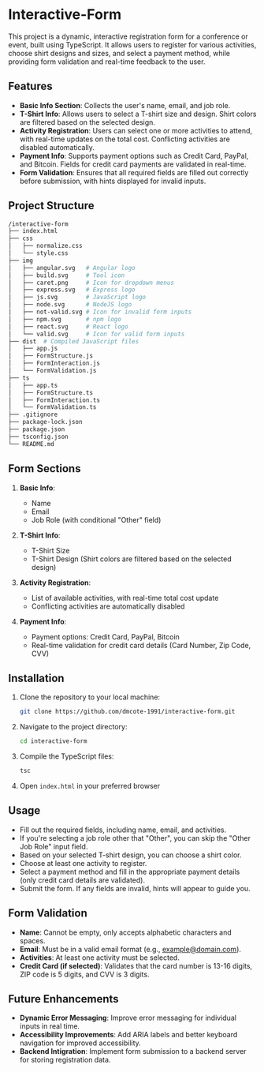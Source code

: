# Interactive-Form

This project is a dynamic, interactive registration form for a conference or event, built using TypeScript. It allows users to register for various activities, choose shirt designs and sizes, and select a payment method, while providing form validation and real-time feedback to the user.

## Features

- **Basic Info Section**: Collects the user's name, email, and job role.
- **T-Shirt Info**: Allows users to select a T-shirt size and design. Shirt colors are filtered based on the selected design.
- **Activity Registration**: Users can select one or more activities to attend, with real-time updates on the total cost. Conflicting activities are disabled automatically.
- **Payment Info**: Supports payment options such as Credit Card, PayPal, and Bitcoin. Fields for credit card payments are validated in real-time.
- **Form Validation**: Ensures that all required fields are filled out correctly before submission, with hints displayed for invalid inputs.

## Project Structure

```bash
/interactive-form
├── index.html
├── css
│   ├── normalize.css
│   └── style.css
├── img
│   ├── angular.svg   # Angular logo
│   ├── build.svg     # Tool icon
│   ├── caret.png     # Icon for dropdown menus
│   ├── express.svg   # Express logo
│   ├── js.svg        # JavaScript logo
│   ├── node.svg      # NodeJS logo
│   ├── not-valid.svg # Icon for invalid form inputs
│   ├── npm.svg       # npm logo
│   ├── react.svg     # React logo
│   └── valid.svg     # Icon for valid form inputs
├── dist  # Compiled JavaScript files
│   ├── app.js
│   ├── FormStructure.js
│   ├── FormInteraction.js
│   └── FormValidation.js
├── ts
│   ├── app.ts
│   ├── FormStructure.ts
│   ├── FormInteraction.ts
│   └── FormValidation.ts
├── .gitignore 
├── package-lock.json 
├── package.json
├── tsconfig.json 
└── README.md 
```

## Form Sections

1. **Basic Info**:
   - Name
   - Email
   - Job Role (with conditional "Other" field)

2. **T-Shirt Info**:
   - T-Shirt Size
   - T-Shirt Design (Shirt colors are filtered based on the selected design)

3. **Activity Registration**:
   - List of available activities, with real-time total cost update
   - Conflicting activities are automatically disabled

4. **Payment Info**:
   - Payment options: Credit Card, PayPal, Bitcoin
   - Real-time validation for credit card details (Card Number, Zip Code, CVV)

## Installation

1. Clone the repository to your local machine:
   ```bash
   git clone https://github.com/dmcote-1991/interactive-form.git

2. Navigate to the project directory:
   ```bash
   cd interactive-form

3. Compile the TypeScript files:
   ```bash
   tsc

3. Open `index.html` in your preferred browser

## Usage

- Fill out the required fields, including name, email, and activities.
- If you're selecting a job role other that "Other", you can skip the "Other Job Role" input field.
- Based on your selected T-shirt design, you can choose a shirt color.
- Choose at least one activity to register.
- Select a payment method and fill in the appropriate payment details (only credit card details are validated).
- Submit the form. If any fields are invalid, hints will appear to guide you.

## Form Validation

- **Name**: Cannot be empty, only accepts alphabetic characters and spaces.
- **Email**: Must be in a valid email format (e.g., example@domain.com).
- **Activities**: At least one activity must be selected.
- **Credit Card (if selected)**: Validates that the card number is 13-16 digits, ZIP code is 5 digits, and CVV is 3 digits.

## Future Enhancements

- **Dynamic Error Messaging**: Improve error messaging for individual inputs in real time.
- **Accessibility Improvements**: Add ARIA labels and better keyboard navigation for improved accessibility.
- **Backend Intigration**: Implement form submission to a backend server for storing registration data.
